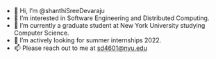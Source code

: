 - 👋 Hi, I’m @shanthiSreeDevaraju
- 👀 I’m interested in Software Engineering and Distributed Computing.
- 🌱 I’m currently a graduate student at New York University studying Computer Science. 
- 💞️ I’m actively looking for summer internships 2022.
- 📫 Please reach out to me at sd4601@nyu.edu

<!---
shanthiSreeDevaraju/shanthiSreeDevaraju is a ✨ special ✨ repository because its `README.md` (this file) appears on your GitHub profile.
You can click the Preview link to take a look at your changes.
--->
